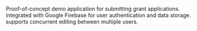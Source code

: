 Proof-of-concept demo application for submitting grant applications. integrated with Google Firebase for user authentication and data storage. supports concurrent editing between multiple users. 
